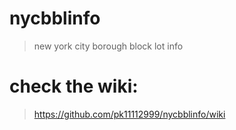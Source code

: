 # nycbblinfo

> new york city borough block lot info

# check the wiki:

> https://github.com/pk11112999/nycbblinfo/wiki
